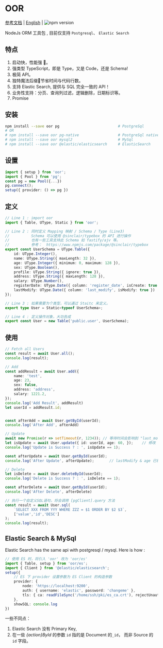 # OOR


[参考文档](https://oor.xdnote.com/)  |  [English](README.md)  | ![npm version](https://img.shields.io/npm/v/oor.svg?style=flat)


NodeJs ORM 工具包 , 目前仅支持 `Postgresql`、 `Elastic Search`

## 特点

1. 启动快，性能强 🚀。
2. 强类型 TypeScript，即是 Type，又是 Code，还是 Schema!
3. 极简 API。
4. 独特魔法后缀📍节省时间与代码行数。
5. 支持 Elastic Search, 提供与 SQL 完全一致的 API！
6. 业务性支持：分页、查询列过滤，逻辑删除，日期标识等。
7. Promise



## 安装


```bash
npm install --save oor pg                           # PostgreSql
# OR 
# npm install --save oor pg-native                  # PostgreSql native 
# npm install --save oor mysql2                     # MySql 
# npm install --save oor @elastic/elasticsearch     # ElasticSearch 
```


## 设置


```typescript
import { setup } from 'oor';
import { Pool } from 'pg';
const pg = new Pool({...})
pg.connect();
setup({ provider: () => pg })
```

## 定义

```typescript
// Line 1 : import oor
import { Table, UType, Static } from 'oor';

// Line 2 : 同时定义 Mapping 映射 / Schema / Type (Line3)
//          Schema 可以使用 @sinclair/typebox 的 API 进行操作
//          也有一些工具支持此 Schema 如 fastify/ajv 等。
//          参考：  https://www.npmjs.com/package/@sinclair/typebox
export const UserSchema = UType.Table({
    id: UType.Integer(),
    name: UType.String({ maxLength: 32 }),
    age: UType.Integer({ minimum: 0, maximum: 128 }),
    sex: UType.Boolean(),
    profile: UType.String({ ignore: true }),
    address: UType.String({ maxLength: 128 }),
    salary: UType.Number(),
    registerDate: UType.Date({ column: 'register_date', isCreate: true }),
    lastModify: UType.Date({ column: 'last_modify', isModify: true })
});

// Line 3 : 如果需要为个类型，可以通过 Staitc 来定义。
export type User = Static<typeof UserSchema>;

// Line 4 : 定义操作对象，大功告成
export const User = new Table('public.user', UserSchema);
```

## 使用


```typescript
// Fetch all Users
const result = await User.all();
console.log(result);

// Add
const addResult = await User.add({
    name: 'test',
    age: 23,
    sex: false,
    address: 'address',
    salary: 1221.2,
});
console.log('Add Result', addResult)
let userId = addResult.id;


const afterAdd = await User.getById(userId);
console.log('After Add', afterAdd)

// Update
await new Promise(r => setTimeout(r, 1234)); // 等待时间会影响到 "last_modify" 字段
let isUpdate = await User.update({ id: userId, age: 60, });    // 修改 age
console.log('Update is Success ? : ', isUpdate == 1);

const afterUpdate = await User.getById(userId);
console.log('After Update', afterUpdate);       // lastModify & age 已被修改

// Delete
let isDelete = await User.deleteById(userId);
console.log('Delete is Success ? : ', isDelete == 1);

const afterDelete = await User.getById(userId);
console.log('After Delete', afterDelete)

// 执行一个自定义SQL语句，将会调用 [pgClient].query 方法
const result = await User.sql(
    `SELECT XXX FROM YYY WHERE ZZZ = $1 ORDER BY $2 $3`, 
    ['value','id','DESC']
);
console.log(result);
```


## Elastic Search & MySql

Elastic Search has the same api with postgresql / mysql.  Here is how :


```typescript
// 使用 ES 时，将引入 'oor' 改为 'oor/es'
import { Table, setup } from 'oor/es';
import { Client } from '@elastic/elasticsearch';
setup({
    // ES 下 provider 设置参数为 ES Client 的构造参数
    provider: {
        node: 'https://localhost:9200',
        auth: { username: 'elastic', password: 'changeme' },
        tls: { ca: readFileSync('/home/ssh/pki/es_ca.crt'), rejectUnauthorized: false, }
    },
    showSQL: console.log
})

```

一些不同点：

1. Elastic Search 没有 Primary Key, 
2. 在一些 *{action}ById* 的参数 `id` 指的是 Document 的`_id`， 而非 Source 的 `id` 字段。
